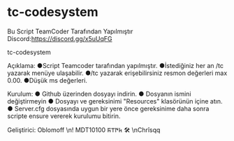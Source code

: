 # tc-codesystem
Bu Script TeamCoder Tarafından Yapılmıştır 
Discord:https://discord.gg/x5uUqFG






tc-codesystem

Açıklama:
●Script Teamcoder tarafından yapılmıştır.
●İstediğiniz her an /tc yazarak menüye ulaşabilir.
●/tc yazarak erişebilirsiniz resmon değerleri max 0.00.
●Düşük ms değerleri.


Kurulum:
● Github üzerinden dosyayı indirin.
● Dosyanın ismini değiştirmeyin
● Dosyayı ve gereksinimi "Resources" klasörünün içine atın.
● Server.cfg dosyasında uygun bir yere önce gereksinime daha sonra scripte ensure vererek kurulumu bitirin.




Geliştirici:
Oblomoff \n! MDT10100 𐱅𐰇𐰼𐰰 🛠 \nChrîsqq
